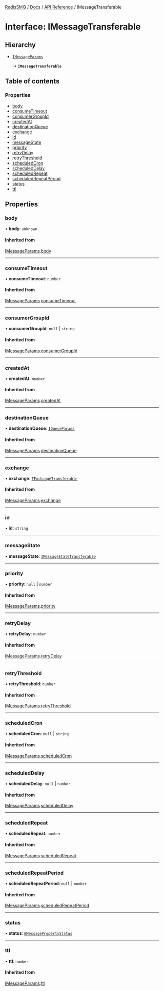 [RedisSMQ](../../../README.md) / [Docs](../../README.md) / [API Reference](../README.md) / IMessageTransferable

# Interface: IMessageTransferable

## Hierarchy

- [`IMessageParams`](IMessageParams.md)

  ↳ **`IMessageTransferable`**

## Table of contents

### Properties

- [body](IMessageTransferable.md#body)
- [consumeTimeout](IMessageTransferable.md#consumetimeout)
- [consumerGroupId](IMessageTransferable.md#consumergroupid)
- [createdAt](IMessageTransferable.md#createdat)
- [destinationQueue](IMessageTransferable.md#destinationqueue)
- [exchange](IMessageTransferable.md#exchange)
- [id](IMessageTransferable.md#id)
- [messageState](IMessageTransferable.md#messagestate)
- [priority](IMessageTransferable.md#priority)
- [retryDelay](IMessageTransferable.md#retrydelay)
- [retryThreshold](IMessageTransferable.md#retrythreshold)
- [scheduledCron](IMessageTransferable.md#scheduledcron)
- [scheduledDelay](IMessageTransferable.md#scheduleddelay)
- [scheduledRepeat](IMessageTransferable.md#scheduledrepeat)
- [scheduledRepeatPeriod](IMessageTransferable.md#scheduledrepeatperiod)
- [status](IMessageTransferable.md#status)
- [ttl](IMessageTransferable.md#ttl)

## Properties

### body

• **body**: `unknown`

#### Inherited from

[IMessageParams](IMessageParams.md).[body](IMessageParams.md#body)

___

### consumeTimeout

• **consumeTimeout**: `number`

#### Inherited from

[IMessageParams](IMessageParams.md).[consumeTimeout](IMessageParams.md#consumetimeout)

___

### consumerGroupId

• **consumerGroupId**: ``null`` \| `string`

#### Inherited from

[IMessageParams](IMessageParams.md).[consumerGroupId](IMessageParams.md#consumergroupid)

___

### createdAt

• **createdAt**: `number`

#### Inherited from

[IMessageParams](IMessageParams.md).[createdAt](IMessageParams.md#createdat)

___

### destinationQueue

• **destinationQueue**: [`IQueueParams`](IQueueParams.md)

#### Inherited from

[IMessageParams](IMessageParams.md).[destinationQueue](IMessageParams.md#destinationqueue)

___

### exchange

• **exchange**: [`TExchangeTransferable`](../README.md#texchangetransferable)

#### Inherited from

[IMessageParams](IMessageParams.md).[exchange](IMessageParams.md#exchange)

___

### id

• **id**: `string`

___

### messageState

• **messageState**: [`IMessageStateTransferable`](IMessageStateTransferable.md)

___

### priority

• **priority**: ``null`` \| `number`

#### Inherited from

[IMessageParams](IMessageParams.md).[priority](IMessageParams.md#priority)

___

### retryDelay

• **retryDelay**: `number`

#### Inherited from

[IMessageParams](IMessageParams.md).[retryDelay](IMessageParams.md#retrydelay)

___

### retryThreshold

• **retryThreshold**: `number`

#### Inherited from

[IMessageParams](IMessageParams.md).[retryThreshold](IMessageParams.md#retrythreshold)

___

### scheduledCron

• **scheduledCron**: ``null`` \| `string`

#### Inherited from

[IMessageParams](IMessageParams.md).[scheduledCron](IMessageParams.md#scheduledcron)

___

### scheduledDelay

• **scheduledDelay**: ``null`` \| `number`

#### Inherited from

[IMessageParams](IMessageParams.md).[scheduledDelay](IMessageParams.md#scheduleddelay)

___

### scheduledRepeat

• **scheduledRepeat**: `number`

#### Inherited from

[IMessageParams](IMessageParams.md).[scheduledRepeat](IMessageParams.md#scheduledrepeat)

___

### scheduledRepeatPeriod

• **scheduledRepeatPeriod**: ``null`` \| `number`

#### Inherited from

[IMessageParams](IMessageParams.md).[scheduledRepeatPeriod](IMessageParams.md#scheduledrepeatperiod)

___

### status

• **status**: [`EMessagePropertyStatus`](../enums/EMessagePropertyStatus.md)

___

### ttl

• **ttl**: `number`

#### Inherited from

[IMessageParams](IMessageParams.md).[ttl](IMessageParams.md#ttl)
